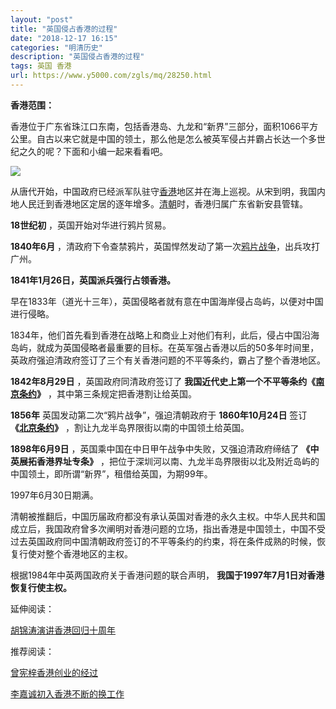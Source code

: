 ```yaml
---
layout: "post"
title: "英国侵占香港的过程"
date: "2018-12-17 16:15"
categories: "明清历史"
description: "英国侵占香港的过程"
tags: 英国 香港
url: https://www.y5000.com/zgls/mq/28250.html
---
```






**香港范围：**

香港位于广东省珠江口东南，包括香港岛、九龙和“新界”三部分，面积1066平方公里。自古以来它就是中国的领土，那么他是怎么被英军侵占并霸占长达一个多世纪之久的呢？下面和小编一起来看看吧。

![](https://img.y5000.com/uploads/allimg/180131/13-1P131111153112.jpg)

从唐代开始，中国政府已经派军队驻守[香港](https://www.y5000.com/zgls/ghg/26535.html)地区并在海上巡视。从宋到明，我国内地人民迁到香港地区定居的逐年增多。[清朝](https://www.y5000.com/zgls/mrzj/25401.html)时，香港归属广东省新安县管辖。

**18世纪初** ，英国开始对华进行鸦片贸易。

**1840年6月**
，清政府下令查禁鸦片，英国悍然发动了第一次[鸦片战争](https://www.y5000.com/zgls/mq/5206.html)，出兵攻打广州。

**1841年1月26日，英国派兵强行占领香港。**

早在1833年（道光十三年），英国侵略者就有意在中国海岸侵占岛屿，以便对中国进行侵略。

1834年，他们首先看到香港在战略上和商业上对他们有利，此后，侵占中国沿海岛屿，就成为英国侵略者最重要的目标。在英军强占香港以后的50多年时间里，英政府强迫清政府签订了三个有关香港问题的不平等条约，霸占了整个香港地区。

**1842年8月29日** ，英国政府同清政府签订了
**我国近代史上第一个不平等条约《[南京条约](https://www.y5000.com/zgls/mq/25751.html)》**
，其中第三条规定把香港割让给英国。

**1856年** 英国发动第二次“鸦片战争”，强迫清朝政府于 **1860年10月24日** 签订
**《[北京条约](https://www.y5000.com/jstd/zgzz/25605.html)》** ，割让九龙半岛界限街以南的中国领土给英国。

**1898年6月9日** ，英国乘中国在中日甲午战争中失败，又强迫清政府缔结了 **《中英展拓香港界址专条》**
，把位于深圳河以南、九龙半岛界限街以北及附近岛屿的中国领土，即所谓“新界”，租借给英国，为期99年。

1997年6月30日期满。

清朝被推翻后，中国历届政府都没有承认英国对香港的永久主权。中华人民共和国成立后，我国政府曾多次阐明对香港问题的立场，指出香港是中国领土，中国不受过去英国政府同中国清朝政府签订的不平等条约的约束，将在条件成熟的时候，恢复行使对整个香港地区的主权。

根据1984年中英两国政府关于香港问题的联合声明， **我国于1997年7月1日对香港恢复行使主权。**

延伸阅读：

[胡锦涛演讲香港回归十周年](https://www.y5000.com/zgls/ghg/26535.html)

推荐阅读：

[曾宪梓香港创业的经过](https://www.y5000.com/zgls/mrzj/26818.html)

[李嘉诚初入香港不断的换工作](https://www.y5000.com/zgls/mrzj/26786.html)
